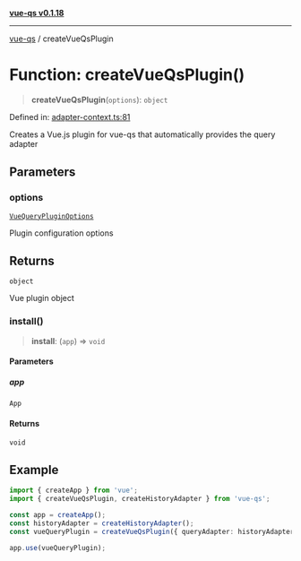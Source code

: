 [**vue-qs v0.1.18**](../README.md)

***

[vue-qs](../README.md) / createVueQsPlugin

# Function: createVueQsPlugin()

> **createVueQsPlugin**(`options`): `object`

Defined in: [adapter-context.ts:81](https://github.com/iamsomraj/vue-qs/blob/bdb41c8152865a4fb600c24be642289b5d115cbf/src/adapter-context.ts#L81)

Creates a Vue.js plugin for vue-qs that automatically provides the query adapter

## Parameters

### options

[`VueQueryPluginOptions`](../interfaces/VueQueryPluginOptions.md)

Plugin configuration options

## Returns

`object`

Vue plugin object

### install()

> **install**: (`app`) => `void`

#### Parameters

##### app

`App`

#### Returns

`void`

## Example

```typescript
import { createApp } from 'vue';
import { createVueQsPlugin, createHistoryAdapter } from 'vue-qs';

const app = createApp();
const historyAdapter = createHistoryAdapter();
const vueQueryPlugin = createVueQsPlugin({ queryAdapter: historyAdapter });

app.use(vueQueryPlugin);
```
